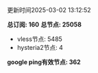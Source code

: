 更新时间2025-03-02 13:12:52

**总订阅: 160**
**总节点: 25058**
- vless节点: 5485
- hysteria2节点: 4

**google ping有效节点: 362**
